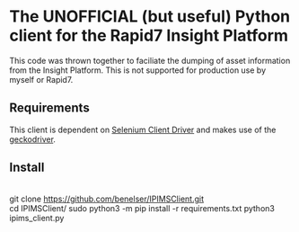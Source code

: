 # The UNOFFICIAL (but useful) Python client for the Rapid7 Insight Platform
This code was thrown together to faciliate the dumping of asset information from the Insight Platform. This is not supported for production use by myself or Rapid7. 

## Requirements
This client is dependent on [Selenium Client Driver](https://www.selenium.dev/selenium/docs/api/py/) and makes use of the [geckodriver](https://github.com/mozilla/geckodriver). 

## Install
<br />git clone https://github.com/benelser/IPIMSClient.git
<br />cd IPIMSClient/
sudo python3 -m pip install -r requirements.txt
python3 ipims_client.py 
